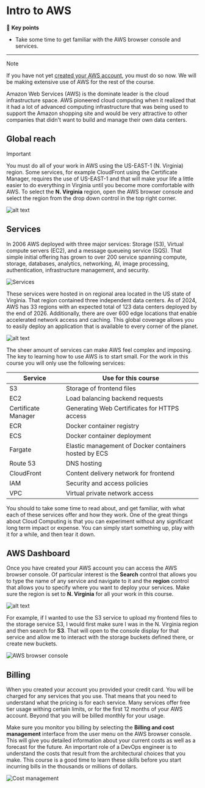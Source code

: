 # Intro to AWS

🔑 **Key points**

- Take some time to get familiar with the AWS browser console and services.

---

> [!NOTE]
> If you have not yet [created your AWS account](https://aws.amazon.com/free), you must do so now. We will be making extensive use of AWS for the rest of the course.

Amazon Web Services (AWS) is the dominate leader is the cloud infrastructure space. AWS pioneered cloud computing when it realized that it had a lot of advanced computing infrastructure that was being used to support the Amazon shopping site and would be very attractive to other companies that didn't want to build and manage their own data centers.

## Global reach

> [!IMPORTANT]
> You must do all of your work in AWS using the US-EAST-1 (N. Virginia) region. Some services, for example CloudFront using the Certificate Manager, requires the use of US-EAST-1 and that will make your life a little easier to do everything in Virginia until you become more comfortable with AWS. To select the **N. Virginia** region, open the AWS browser console and select the region from the drop down control in the top right corner.

![alt text](regionSelection.png)

## Services

In 2006 AWS deployed with three major services: Storage (S3), Virtual compute servers (EC2), and a message queueing service (SQS). That simple initial offering has grown to over 200 service spanning compute, storage, databases, analytics, networking, AI, image processing, authentication, infrastructure management, and security.

![Services](services.png)

These services were hosted in on regional area located in the US state of Virginia. That region contained three independent data centers. As of 2024, AWS has 33 regions with an expected total of 123 data centers deployed by the end of 2026. Additionally, there are over 600 edge locations that enable accelerated network access and caching. This global coverage allows you to easily deploy an application that is available to every corner of the planet.

![alt text](awsRegions.png)

The sheer amount of services can make AWS feel complex and imposing. The key to learning how to use AWS is to start small. For the work in this course you will only use the following services:

| Service             | Use for this course                                   |
| ------------------- | ----------------------------------------------------- |
| S3                  | Storage of frontend files                             |
| EC2                 | Load balancing backend requests                       |
| Certificate Manager | Generating Web Certificates for HTTPS access          |
| ECR                 | Docker container registry                             |
| ECS                 | Docker container deployment                           |
| Fargate             | Elastic management of Docker containers hosted by ECS |
| Route 53            | DNS hosting                                           |
| CloudFront          | Content delivery network for frontend                 |
| IAM                 | Security and access policies                          |
| VPC                 | Virtual private network access                        |

You should to take some time to read about, and get familiar, with what each of these services offer and how they work. One of the great things about Cloud Computing is that you can experiment without any significant long term impact or expense. You can simply start something up, play with it for a while, and then tear it down.

## AWS Dashboard

Once you have created your AWS account you can access the AWS browser console. Of particular interest is the **Search** control that allows you to type the name of any service and navigate to it and the **region** control that allows you to specify where you want to deploy your services. Make sure the region is set to **N. Virginia** for all your work in this course.

![alt text](image.png)

For example, if I wanted to use the S3 service to upload my frontend files to the storage service S3, I would first make sure I was in the N. Virginia region and then search for **S3**. That will open to the console display for that service and allow me to interact with the storage buckets defined there, or create new buckets.

![AWS browser console](awsBrowserConsol.gif)

## Billing

When you created your account you provided your credit card. You will be charged for any services that you use. That means that you need to understand what the pricing is for each service. Many services offer free tier usage withing certain limits, or for the first 12 months of your AWS account. Beyond that you will be billed monthly for your usage.

Make sure you monitor you billing by selecting the **Billing and cost management** interface from the user menu on the AWS browser console. This will give you detailed information about your current costs as well as a forecast for the future. An important role of a DevOps engineer is to understand the costs that result from the architectural choices that you make. This course is a good time to learn these skills before you start incurring bills in the thousands or millions of dollars.

![Cost management](costManagement.png)
